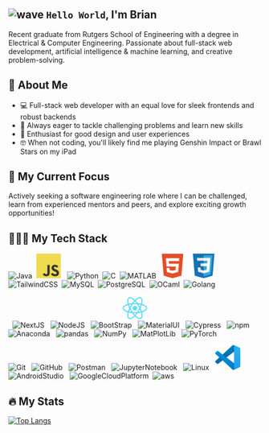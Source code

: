 ## <img src="https://user-images.githubusercontent.com/1303154/88677602-1635ba80-d120-11ea-84d8-d263ba5fc3c0.gif" width="24px" alt="wave">&nbsp;`Hello World`, I'm Brian

Recent graduate from Rutgers School of Engineering with a degree in Electrical & Computer Engineering. Passionate about full-stack web development, artificial intelligence & machine learning, and creative problem-solving.

## 🚀 About Me
* 💻 Full-stack web developer with an equal love for sleek frontends and robust backends
* 🧠 Always eager to tackle challenging problems and learn new skills
* 🎨 Enthusiast for good design and user experiences
* 🤓 When not coding, you'll likely find me playing Genshin Impact or Brawl Stars on my iPad
  
## 🔭 My Current Focus
Actively seeking a software engineering role where I can be challenged, learn from experienced mentors and peers, and explore exciting growth opportunities!

## 🧑🏻‍💻 My Tech Stack
<!-- icon src links from https://devicon.dev/ !-->
<img  src="https://cdn.jsdelivr.net/gh/devicons/devicon@latest/icons/java/java-original.svg" alt="Java" width="50" height="50"/>&nbsp;
<img  src="https://raw.githubusercontent.com/devicons/devicon/1119b9f84c0290e0f0b38982099a2bd027a48bf1/icons/javascript/javascript-original.svg" alt="JavaScript" width="50" height="50"/> &nbsp;
<img src="https://cdn.jsdelivr.net/gh/devicons/devicon@latest/icons/python/python-original.svg" alt="Python" width="50" height="50"/>&nbsp;
<img src="https://cdn.jsdelivr.net/gh/devicons/devicon@latest/icons/c/c-original.svg" alt="C" width="50" height="50"/>&nbsp;
<img src="https://cdn.jsdelivr.net/gh/devicons/devicon@latest/icons/matlab/matlab-original.svg" alt="MATLAB" width="50" height="50"/>&nbsp; 
<img  src="https://raw.githubusercontent.com/devicons/devicon/1119b9f84c0290e0f0b38982099a2bd027a48bf1/icons/html5/html5-plain.svg" alt="HTML5" width="50" height="50"/> &nbsp;
<img  src="https://raw.githubusercontent.com/devicons/devicon/1119b9f84c0290e0f0b38982099a2bd027a48bf1/icons/css3/css3-original.svg" alt="CSS3" width="50" height="50"/>&nbsp;
<img src="https://cdn.jsdelivr.net/gh/devicons/devicon@latest/icons/tailwindcss/tailwindcss-original.svg" alt="TailwindCSS" width="50" height="50"/>&nbsp;
<img src="https://cdn.jsdelivr.net/gh/devicons/devicon@latest/icons/mysql/mysql-original.svg" alt="MySQL" width="50" height="50"/>&nbsp;
<img src="https://cdn.jsdelivr.net/gh/devicons/devicon@latest/icons/postgresql/postgresql-original-wordmark.svg" alt="PostgreSQL" width="50" height="50"/>&nbsp;
<img src="https://cdn.jsdelivr.net/gh/devicons/devicon@latest/icons/ocaml/ocaml-original-wordmark.svg" alt="OCaml" width="50" height="50"/>&nbsp;
<img src="https://cdn.jsdelivr.net/gh/devicons/devicon@latest/icons/go/go-original-wordmark.svg" alt="Golang" width="50" height="50"/>&nbsp;
          

<img  src="https://raw.githubusercontent.com/devicons/devicon/1119b9f84c0290e0f0b38982099a2bd027a48bf1/icons/react/react-original.svg" alt="ReactJS" width="50" height="50" style="margin:0 auto; display:block;"/> &nbsp;
<img  src="https://github.com/CyrisXD/CyrisXD/raw/master/assets/NextJS.png" alt="NextJS"/> &nbsp; 
<img src="https://cdn.jsdelivr.net/gh/devicons/devicon@latest/icons/nodejs/nodejs-original-wordmark.svg" alt="NodeJS" width="50" height="50"/> &nbsp;
<img src="https://cdn.jsdelivr.net/gh/devicons/devicon@latest/icons/bootstrap/bootstrap-original.svg" alt="BootStrap" width="50" height="50"/> &nbsp;
<img src="https://cdn.jsdelivr.net/gh/devicons/devicon@latest/icons/materialui/materialui-original.svg" alt="MaterialUI" width="50" height="50"/> &nbsp;
<img src="https://cdn.jsdelivr.net/gh/devicons/devicon@latest/icons/cypressio/cypressio-original.svg" alt="Cypress" width="50" height="50"/> &nbsp;
<img src="https://cdn.jsdelivr.net/gh/devicons/devicon@latest/icons/npm/npm-original-wordmark.svg" alt="npm" width="50" height="50"/> &nbsp;
<img src="https://cdn.jsdelivr.net/gh/devicons/devicon@latest/icons/anaconda/anaconda-original.svg" alt="Anaconda" width="50" height="50"/> &nbsp;
<img src="https://cdn.jsdelivr.net/gh/devicons/devicon@latest/icons/pandas/pandas-original-wordmark.svg" alt="pandas" width="50" height="50"/> &nbsp;
<img src="https://cdn.jsdelivr.net/gh/devicons/devicon@latest/icons/numpy/numpy-original-wordmark.svg" alt="NumPy" width="50" height="50"/> &nbsp; 
<img src="https://cdn.jsdelivr.net/gh/devicons/devicon@latest/icons/matplotlib/matplotlib-original-wordmark.svg" alt="MatPlotLib" width="50" height="50"/> &nbsp;
<img src="https://cdn.jsdelivr.net/gh/devicons/devicon@latest/icons/pytorch/pytorch-original.svg" alt="PyTorch" width="50" height="50"/> &nbsp; 


<img src="https://cdn.jsdelivr.net/gh/devicons/devicon@latest/icons/git/git-original.svg" alt="Git" width="50" height="50"/> &nbsp;
<img src="https://cdn.jsdelivr.net/gh/devicons/devicon@latest/icons/github/github-original.svg" alt="GitHub" width="50" height="50"/> &nbsp;
<img src="https://cdn.jsdelivr.net/gh/devicons/devicon@latest/icons/postman/postman-original.svg" alt="Postman" width="50" height="50"/> &nbsp;
<img src="https://cdn.jsdelivr.net/gh/devicons/devicon@latest/icons/jupyter/jupyter-original-wordmark.svg" alt="JupyterNotebook" width="50" height="50"/> &nbsp;
<img src="https://cdn.jsdelivr.net/gh/devicons/devicon@latest/icons/linux/linux-original.svg" alt="Linux" width="50" height="50"/> &nbsp;
<img  src="https://raw.githubusercontent.com/devicons/devicon/1119b9f84c0290e0f0b38982099a2bd027a48bf1/icons/vscode/vscode-original.svg" alt="VSCode" width="50" height="50"/> &nbsp;
<img src="https://cdn.jsdelivr.net/gh/devicons/devicon@latest/icons/androidstudio/androidstudio-original.svg" alt="AndroidStudio" width="50" height="50"/> &nbsp;
<img src="https://cdn.jsdelivr.net/gh/devicons/devicon@latest/icons/googlecloud/googlecloud-original.svg" alt="GoogleCloudPlatform" width="50" height="50"/>&nbsp;
<img src="https://cdn.jsdelivr.net/gh/devicons/devicon@latest/icons/amazonwebservices/amazonwebservices-plain-wordmark.svg" alt="aws" width="50" height="50"/>&nbsp;

<!-- for badges instead, refer to this repo: https://github.com/Ileriayo/markdown-badges?tab=readme-ov-file#markdown-badges !-->

<!-- refer to this repo: https://github.com/anuraghazra/github-readme-stats !-->
## 🔥 My Stats
[![Top Langs](https://github-readme-stats.vercel.app/api/top-langs/?username=brianhe1)](https://github.com/brianhe1/github-readme-stats)

<!--
**brianhe1/brianhe1** is a ✨ _special_ ✨ repository because its `README.md` (this file) appears on your GitHub profile.

Here are some ideas to get you started:

- 🔭 I’m currently working on ...
- 🌱 I’m currently learning ...
- 👯 I’m looking to collaborate on ...
- 🤔 I’m looking for help with ...
- 💬 Ask me about ...
- 📫 How to reach me: ...
- 😄 Pronouns: ...
- ⚡ Fun fact: ...
-->
